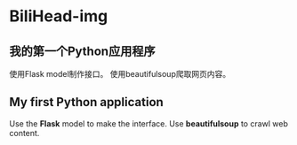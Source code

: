 # BiliHead-img 

## 我的第一个Python应用程序

使用Flask model制作接口。
使用beautifulsoup爬取网页内容。

## My first Python application
Use the **Flask** model to make the interface.
Use **beautifulsoup** to crawl web content.
